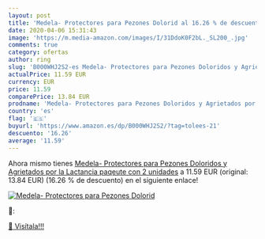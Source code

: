```yaml
---
layout: post
title: 'Medela- Protectores para Pezones Dolorid al 16.26 % de descuento'
date: 2020-04-06 15:31:43
image: 'https://m.media-amazon.com/images/I/31DdoK0F2bL._SL200_.jpg'
comments: true
category: ofertas
author: ring
slug: 'B000WHJ2S2-es Medela- Protectores para Pezones Doloridos y Agrietados por la Lactancia   paqeute con 2 unidades'
actualPrice: 11.59 EUR
currency: EUR
price: 11.59
comparePrice: 13.84 EUR
prodname: 'Medela- Protectores para Pezones Doloridos y Agrietados por la Lactancia   paqeute con 2 unidades'
country: 'es'
flag: '🇪🇸'
buyurl: 'https://www.amazon.es/dp/B000WHJ2S2/?tag=tolees-21'
descuento: '16.26'
average: '11.59'
---
```


Ahora mismo tienes [Medela- Protectores para Pezones Doloridos y Agrietados por la Lactancia   paqeute con 2 unidades](https://www.amazon.es/dp/B000WHJ2S2/?tag=tolees-21) a 11.59 EUR (original: 13.84 EUR) (16.26 %  de descuento) en el siguiente enlace!

[![Medela- Protectores para Pezones Dolorid](https://m.media-amazon.com/images/I/31DdoK0F2bL._SL200_.jpg)](https://www.amazon.es/dp/B000WHJ2S2/?tag=tolees-21)

🔎:


[🛒 Visítala!!!](https://www.amazon.es/dp/B000WHJ2S2/?tag=tolees-21)
